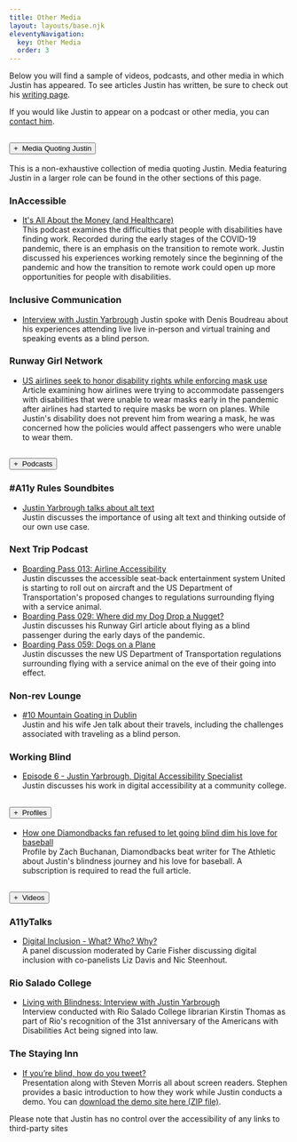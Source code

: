 ```yaml
---
title: Other Media
layout: layouts/base.njk
eleventyNavigation:
  key: Other Media
  order: 3
---
```

Below you will find a sample of videos, podcasts, and other media in which Justin has appeared. To see articles Justin has written, be sure to check out his <a href="/writing">writing page</a>.

If you would like Justin to appear on a podcast or other media, you can <a href="/contact">contact him</a>.

<h2 class="accordion-header"><button class="accordion-button" aria-expanded="false"><span class="accordion-indicator" aria-hidden="true">&plus;&nbsp;</span>
Media Quoting Justin
</button></h2>
<div class="accordion-panel">
<p>This is a non-exhaustive collection of media quoting Justin. Media featuring Justin in a larger role can be found in the other sections of this page.</p>
<h3>InAccessible</h3>
<ul>
    <li><a href="https://heararizona.org/aging-and-inaccessible/episode-5-its-all-about-money-and-healthcare">It's All About the Money (and Healthcare)</a><br>
        This podcast examines the difficulties that people with disabilities have finding work. Recorded during the early stages of the COVID-19 pandemic, there is an emphasis on the transition to remote work. Justin discussed his experiences working remotely since the beginning of the pandemic and how the transition to remote work could open up more opportunities for people with disabilities.
    </li>
</ul>    
<h3>Inclusive Communication</h3>
<ul>    <li><a href="https://inklusiv.ca/interview-with-justin-yarbrough/">Interview with Justin Yarbrough</a></libr />
    Justin spoke with Denis Boudreau about his experiences attending live live in-person and virtual training and speaking events as a blind person.
</li>
</ul>
<h3>Runway Girl Network</h3>
<ul>
<li><a href="https://runwaygirlnetwork.com/2020/06/us-airlines-seek-to-honor-disability-rights-while-enforcing-mask-use/">US airlines seek to honor disability rights while enforcing mask use</a><br>
Article examining how airlines were trying to accommodate passengers with disabilities that were unable to wear masks early in the pandemic after airlines had started to require masks be worn on planes. While Justin's disability does not prevent him from wearing a mask, he was concerned how the policies would affect passengers who were unable to wear them.
    </li>
</ul>
</div>    
<h2 class="accordion-header">
<button class="accordion-button" aria-expanded="false">
        <span class="accordion-indicator" aria-hidden="true">&plus;&nbsp;</span>
        Podcasts
    </button></h2>
<div class="accordion-panel">
<h3>&num;A11y Rules Soundbites</h3>
<ul>
<li><a href="https://a11yrules.com/podcast/justin-yarbrough-talks-about-alt-text/">Justin Yarbrough talks about alt text</a><br>
Justin discusses the importance of using alt text and thinking outside of our own use case.
</li>
</ul>    
<h3>Next Trip Podcast</h3>    
<ul>
<li><a href="https://podcasts.apple.com/us/podcast/boarding-pass-013-airline-accessibility/id1490032141?i=1000466483434">Boarding Pass 013: Airline Accessibility</a><br>
Justin discusses the accessible seat-back entertainment system United is starting to roll out on aircraft and the US Department of Transportation's proposed changes to regulations surrounding flying with a service animal.
</li>    
<li><a href="https://podcasts.apple.com/us/podcast/boarding-pass-029-where-did-my-dog-drop-a-nugget/id1490032141?i=1000478092482">Boarding Pass 029: Where did my Dog Drop a Nugget? </a><br>
Justin discusses his Runway Girl article about flying as a blind passenger during the early days of the pandemic.
</li>
<li><a href="https://podcasts.apple.com/us/podcast/boarding-pass-059-dogs-on-a-plane/id1490032141?i=1000505025762">Boarding Pass 059: Dogs on a Plane</a><br>
Justin discusses the new US Department of Transportation regulations surrounding flying with a service animal on the eve of their going into effect.
</li>
</ul>
<h3>Non-rev Lounge</h3>
<ul>
<li><a href="https://www.buzzsprout.com/1520842/7625287-10-mountain-goating-in-dublin?t=0">&num;10 Mountain Goating in Dublin</a><br>
    Justin and his wife Jen talk about their travels, including the challenges associated with traveling as a blind person.
</li>
</ul>
<h3>Working Blind</h3>
<ul>
<li><a href="https://catchthesewords.com/working-blind-episode-6-justin-yarbrough-digital-accessibility-specialist/">Episode 6 - Justin Yarbrough, Digital Accessibility Specialist</a><br>
    Justin discusses his work in digital accessibility at a community college.
</li>
</ul>
</div>
<h2 class="accordion-header"><button class="accordion-button" aria-expanded="false"><span class="accordion-indicator" aria-hidden="true">&plus;&nbsp;</span>
    Profiles
    </button></h2>
    <div class="accordion-panel">
    <ul>
        <li><a href="https://theathletic.com/1233230/2019/09/26/how-one-diamondbacks-fan-refused-to-let-going-blind-dim-his-love-for-baseball/">How one Diamondbacks fan refused to let going blind dim his love for baseball </a><br>
        Profile by Zach Buchanan, Diamondbacks beat writer for The Athletic about Justin's blindness journey and his love for baseball. A subscription is required to read the full article.
        </li>
    </ul>
    </div>

<h2 class="accordion-header"><button class="accordion-button" aria-expanded="false"><span class="accordion-indicator" aria-hidden="true">&plus;&nbsp;</span>
    Videos
</button></h2>
<div class="accordion-panel">
<h3>A11yTalks</h3>
<ul>
<li><a href="https://www.youtube.com/watch?v=uY5BWqTzTd8">Digital Inclusion - What? Who? Why? </a><br>
A panel discussion moderated by Carie Fisher discussing digital inclusion with co-panelists Liz Davis and Nic Steenhout.
</li>
</ul>
<h3>Rio Salado College</h3>
<ul>
<li><a href="https://www.youtube.com/watch?v=sfHOJfJHav0">Living with Blindness: Interview with Justin Yarbrough</a><br>
Interview conducted with Rio Salado College librarian Kirstin Thomas as part of Rio's recognition of the 31st anniversary of the Americans with Disabilities Act being signed into law.
</li>
</ul>
<h3>The Staying Inn</h3>
<ul>
<li><a href="https://www.youtube.com/watch?v=UVZKctUMZJY">
If you’re blind, how do you tweet? </a><br>Presentation along with Steven Morris all about screen readers. Stephen provides a basic introduction to how they work while Justin conducts a demo. You can <a href="resources/staying-inn-demo.zip" download>download the demo site here (ZIP file)</a>.
</li>
</ul>
</div>
Please note that Justin has no control over the accessibility of any links to third-party sites